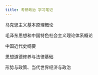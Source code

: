 ```yaml
---
title: 考研政治 学习笔记
---
```


马克思主义基本原理概论

毛泽东思想和中国特色社会主义理论体系概论

中国近代史纲要

思想道德修养与法律基础

形势与政策、当代世界经济与政治



